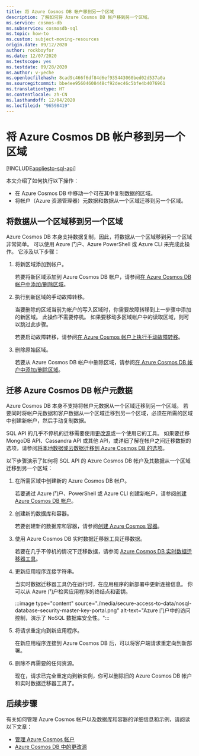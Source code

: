 ```yaml
---
title: 将 Azure Cosmos DB 帐户移到另一个区域
description: 了解如何将 Azure Cosmos DB 帐户移到另一个区域。
ms.service: cosmos-db
ms.subservice: cosmosdb-sql
ms.topic: how-to
ms.custom: subject-moving-resources
origin.date: 09/12/2020
author: rockboyfor
ms.date: 12/07/2020
ms.testscope: yes
ms.testdate: 09/28/2020
ms.author: v-yeche
ms.openlocfilehash: 8cad9c466f6df84d6ef935443060bed02d537a0a
ms.sourcegitcommit: bbe4ee95604608448cf92dec46c5bfe4b4076961
ms.translationtype: HT
ms.contentlocale: zh-CN
ms.lasthandoff: 12/04/2020
ms.locfileid: "96598419"
---
```

<!--Verified Successfully-->
# <a name="move-an-azure-cosmos-db-account-to-another-region"></a>将 Azure Cosmos DB 帐户移到另一个区域
[!INCLUDE[appliesto-sql-api](includes/appliesto-sql-api.md)]

本文介绍了如何执行以下操作：

- 在 Azure Cosmos DB 中移动一个可在其中复制数据的区域。
- 将帐户（Azure 资源管理器）元数据和数据从一个区域迁移到另一个区域。

## <a name="move-data-from-one-region-to-another"></a>将数据从一个区域移到另一个区域

Azure Cosmos DB 本身支持数据复制，因此，将数据从一个区域移到另一个区域非常简单。 可以使用 Azure 门户、Azure PowerShell 或 Azure CLI 来完成此操作。 它涉及以下步骤：

1. 将新区域添加到帐户。

    若要将新区域添加到 Azure Cosmos DB 帐户，请参阅[在 Azure Cosmos DB 帐户中添加/删除区域](how-to-manage-database-account.md#addremove-regions-from-your-database-account)。

1. 执行到新区域的手动故障转移。

    当要删除的区域当前为帐户的写入区域时，你需要故障转移到上一步骤中添加的新区域。 此操作不需要停机。 如果要移动多区域帐户中的读取区域，则可以跳过此步骤。 
    
    若要启动故障转移，请参阅[在 Azure Cosmos 帐户上执行手动故障转移](how-to-manage-database-account.md#manual-failover)。

1. 删除原始区域。

    若要从 Azure Cosmos DB 帐户中删除区域，请参阅[在 Azure Cosmos DB 帐户中添加/删除区域](how-to-manage-database-account.md#addremove-regions-from-your-database-account)。

## <a name="migrate-azure-cosmos-db-account-metadata"></a>迁移 Azure Cosmos DB 帐户元数据

Azure Cosmos DB 本身不支持将帐户元数据从一个区域迁移到另一个区域。 若要同时将帐户元数据和客户数据从一个区域迁移到另一个区域，必须在所需的区域中创建新帐户，然后手动复制数据。 

SQL API 的几乎不停机的迁移需要使用[更改源](change-feed.md)或一个使用它的工具。 如果要迁移 MongoDB API、Cassandra API 或其他 API，或详细了解在帐户之间迁移数据的选项，请参阅[将本地数据或云数据迁移到 Azure Cosmos DB 的选项](cosmosdb-migrationchoices.md)。 

以下步骤演示了如何将 SQL API 的 Azure Cosmos DB 帐户及其数据从一个区域迁移到另一个区域：

1. 在所需区域中创建新的 Azure Cosmos DB 帐户。

    若要通过 Azure 门户、PowerShell 或 Azure CLI 创建新帐户，请参阅[创建 Azure Cosmos DB 帐户](how-to-manage-database-account.md#create-an-account)。

1. 创建新的数据库和容器。

    若要创建新的数据库和容器，请参阅[创建 Azure Cosmos 容器](how-to-create-container.md)。

1. 使用 Azure Cosmos DB 实时数据迁移器工具迁移数据。

    若要在几乎不停机的情况下迁移数据，请参阅 [Azure Cosmos DB 实时数据迁移器工具](https://github.com/Azure-Samples/azure-cosmosdb-live-data-migrator)。

1. 更新应用程序连接字符串。

    当实时数据迁移器工具仍在运行时，在应用程序的新部署中更新连接信息。 你可以从 Azure 门户检索应用程序的终结点和密钥。

    :::image type="content" source="./media/secure-access-to-data/nosql-database-security-master-key-portal.png" alt-text="Azure 门户中的访问控制，演示了 NoSQL 数据库安全性。":::

1. 将请求重定向到新应用程序。

    在新应用程序连接到 Azure Cosmos DB 后，可以将客户端请求重定向到新部署。

1. 删除不再需要的任何资源。

    现在，请求已完全重定向到新实例，你可以删除旧的 Azure Cosmos DB 帐户和实时数据迁移器工具了。

## <a name="next-steps"></a>后续步骤

有关如何管理 Azure Cosmos 帐户以及数据库和容器的详细信息和示例，请阅读以下文章：

* [管理 Azure Cosmos 帐户](how-to-manage-database-account.md)
* [Azure Cosmos DB 中的更改源](change-feed.md)

<!-- Update_Description: update meta properties, wording update, update link -->